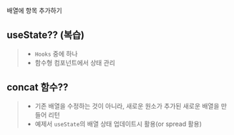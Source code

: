 배열에 항목 추가하기
## useState?? (복습)
> - `Hooks` 중에 하나
> - 함수형 컴포넌트에서 상태 관리

## concat 함수??
> - 기존 배열을 수정하는 것이 아니라, 새로운 원소가 추가된 새로운 배열을 만들어 리턴
> - 예제서 `useState`의 배열 상태 업데이트시 활용(or spread 활용)